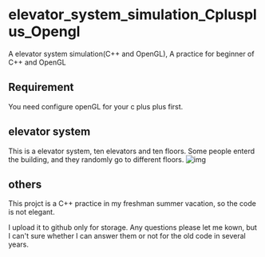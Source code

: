 # elevator_system_simulation_Cplusplus_Opengl
A elevator system simulation(C++ and OpenGL), A practice for beginner of C++ and OpenGL
## Requirement
You need configure openGL for your c plus plus first.
## elevator system
This is a elevator system, ten elevators and ten floors. Some people enterd the building, and they randomly go to different floors.
![img](https://github.com/2012013382/elevator_system_simulation_Cplusplus_Opengl/blob/master/elevator_system.gif)
## others
This projct is a C++ practice in my freshman summer vacation, so the code is not elegant. 

I upload it to github only for storage. Any questions please let me kown, but I can't sure whether I can answer them or not for the old code in several years.
